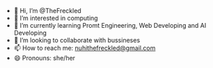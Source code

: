 - 👋 Hi, I’m @TheFreckled
- 👀 I’m interested in computing
- 🌱 I’m currently learning Promt Engineering, Web Developing and AI Developing
- 💞️ I’m looking to collaborate with bussineses
- 📫 How to reach me: nuhithefreckled@gmail.com
- 😄 Pronouns: she/her

<!---
TheFreckled/TheFreckled is a ✨ special ✨ repository because its `README.md` (this file) appears on your GitHub profile.
You can click the Preview link to take a look at your changes.
--->
